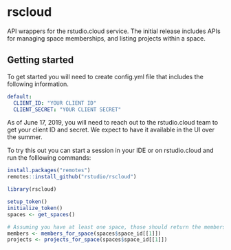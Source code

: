 # rscloud
API wrappers for the rstudio.cloud service.  The initial release includes APIs for managing space memberships, and listing projects within a space. 

## Getting started

To get started you will need to create config.yml file that includes the following information. 

```yaml
default:
  CLIENT_ID: "YOUR CLIENT ID"
  CLIENT_SECRET: "YOUR CLIENT SECRET" 
```
As of June 17, 2019, you will need to reach out to the rstudio.cloud team to get your client ID and secret.  We expect to have it available in the UI over the summer.


To try this out you can start a session in your IDE or on rstudio.cloud and run the folllowing commands:

```R
install.packages("remotes")
remotes::install_github("rstudio/rscloud")

library(rscloud)

setup_token()
initialize_token()
spaces <- get_spaces()

# Assuming you have at least one space, those should return the members and the projects in the space
members <- members_for_space(spaces$space_id[[1]])
projects <- projects_for_space(spaces$space_id[[1]])

```

